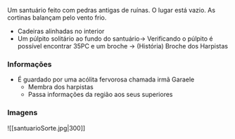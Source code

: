 Um santuário feito com pedras antigas de ruínas. O lugar está vazio. As cortinas balançam pelo vento frio.

- Cadeiras alinhadas no interior
- Um púlpito solitário ao fundo do santuário-> Verificando o púlpito é possível encontrar 35PC e um broche -> (História) Broche dos Harpistas

### Informações
- É guardado por uma acólita fervorosa chamada irmã Garaele
	- Membra dos harpistas
	- Passa informações da região aos seus superiores

### Imagens

![[santuarioSorte.jpg|300]]
